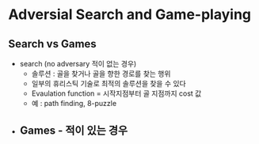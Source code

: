 # Adversial Search and Game-playing

## Search vs Games
- search (no adversary 적이 없는 경우)
    - 솔루션 : 골을 찾거나 골을 향한 경로를 찾는 행위
    - 일부의 휴리스틱 기술로 최적의 솔루션을 찾을 수 있다
    - Evaulation function = 시작지점부터 골 지점까지 cost 값
    - 예 : path finding, 8-puzzle
- Games - 적이 있는 경우
    - 